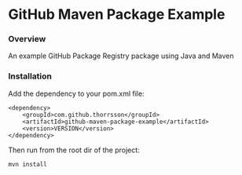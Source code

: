 # GitHub Maven Package Example

### Overview

An example GitHub Package Registry package using Java and Maven

### Installation

Add the dependency to your pom.xml file:

```
<dependency>
    <groupId>com.github.thorrsson</groupId>
    <artifactId>github-maven-package-example</artifactId>
    <version>VERSION</version>
</dependency>
```

Then run from the root dir of the project:

```
mvn install
```